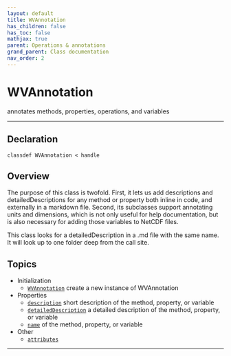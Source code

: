 ```yaml
---
layout: default
title: WVAnnotation
has_children: false
has_toc: false
mathjax: true
parent: Operations & annotations
grand_parent: Class documentation
nav_order: 2
---
```


#  WVAnnotation

annotates methods, properties, operations, and variables


---

## Declaration

<div class="language-matlab highlighter-rouge"><div class="highlight"><pre class="highlight"><code>classdef WVAnnotation < handle</code></pre></div></div>

## Overview
 
  The purpose of this class is twofold. First, it lets us add
  descriptions and detailedDescriptions for any method or property both
  inline in code, and externally in a markdown file. Second, its
  subclasses support annotating units and dimensions, which is not only
  useful for help documentation, but is also necessary for adding those
  variables to NetCDF files.
 
  This class looks for a detailedDescription in a .md file with the
  same name. It will look up to one folder deep from the call site.
 
  


## Topics
+ Initialization
  + [`WVAnnotation`](/classes/operations-and-annotations/wvannotation/wvannotation.html) create a new instance of WVAnnotation
+ Properties
  + [`description`](/classes/operations-and-annotations/wvannotation/description.html) short description of the method, property, or variable
  + [`detailedDescription`](/classes/operations-and-annotations/wvannotation/detaileddescription.html) a detailed description of the method, property, or variable
  + [`name`](/classes/operations-and-annotations/wvannotation/name.html) of the method, property, or variable
+ Other
  + [`attributes`](/classes/operations-and-annotations/wvannotation/attributes.html) 


---